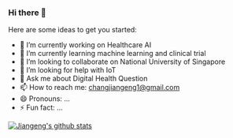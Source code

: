 <!--
- welcome
-->
### Hi there 👋

<!--
**chang111/chang111** is a ✨ _special_ ✨ repository because its `README.md` (this file) appears on your GitHub profile.
-->
Here are some ideas to get you started:

- 🔭 I’m currently working on Healthcare AI
- 🌱 I’m currently learning machine learning and clinical trial
- 👯 I’m looking to collaborate on National University of Singapore
- 🤔 I’m looking for help with IoT
- 💬 Ask me about Digital Health Question
- 📫 How to reach me: changjiangeng1@gmail.com
- 😄 Pronouns: ...
- ⚡ Fun fact: ...

[![Jiangeng's github stats](https://github-readme-stats.vercel.app/api?username=chang111)](https://github.com/chang111/github-readme-stats)

